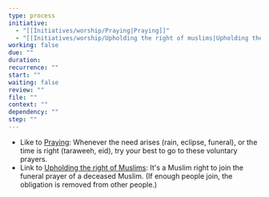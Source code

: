 ```yaml
---
type: process
initiative:
  - "[[Initiatives/worship/Praying|Praying]]"
  - "[[Initiatives/worship/Upholding the right of muslims|Upholding the right of muslims]]"
working: false
due: ""
duration: 
recurrence: ""
start: ""
waiting: false
review: ""
file: ""
context: ""
dependency: ""
step: ""
---
```


* Like to [Praying](Initiatives/worship/Praying.md): Whenever the need arises (rain, eclipse, funeral), or the time is right (taraweeh, eid), try your best to go to these voluntary prayers.
* Link to [Upholding the right of Muslims](Initiatives/worship/Upholding%20the%20right%20of%20muslims.md): It's a Muslim right to join the funeral prayer of a deceased Muslim. (If enough people join, the obligation is removed from other people.)
